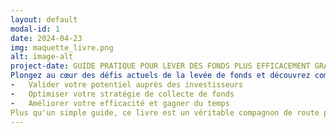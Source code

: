 ```yaml
---
layout: default
modal-id: 1
date: 2024-04-23
img: maquette_livre.png
alt: image-alt
project-date: GUIDE PRATIQUE POUR LEVER DES FONDS PLUS EFFICACEMENT GRACE A L'IA CONVERSATIONNELLE
Plongez au cœur des défis actuels de la levée de fonds et découvrez comment l'IA conversationnelle peut vous aider à :
-	Valider votre potentiel auprès des investisseurs
-	Optimiser votre stratégie de collecte de fonds
-	Améliorer votre efficacité et gagner du temps
Plus qu'un simple guide, ce livre est un véritable compagnon de route pour les entrepreneurs ambitieux qui souhaitent lever des fonds et transformer leur vision en réalité.
---
```

